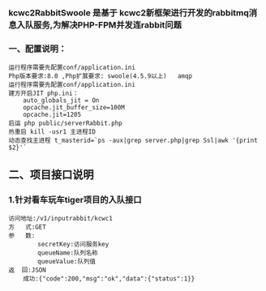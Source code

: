 ###  kcwc2RabbitSwoole 是基于 kcwc2新框架进行开发的rabbitmq消息入队服务,为解决PHP-FPM并发连rabbit问题
### 一、配置说明：
```
运行程序需要先配置conf/application.ini
Php版本要求:8.0 ,Php扩展要求: swoole(4.5.9以上)   amqp
运行程序需要先配置conf/application.ini
建方开启JIT php.ini：
    auto_globals_jit = On
    opcache.jit_buffer_size=100M
    opcache.jit=1205
启运 php public/serverRabbit.php
热重启 kill -usr1 主进程ID
动态查找主进程 t_masterid=`ps -aux|grep server.php|grep Ssl|awk '{print $2}'`
``` 
## 二、项目接口说明
### 1.针对看车玩车tiger项目的入队接口
```
访问地址:/v1/inputrabbit/kcwc1
方   式:GET
参   数:
        secretKey:访问服务key
        queueName:队列名称
        queueValue:队列值
返  回:JSON
    成功:{"code":200,"msg":"ok","data":{"status":1}}

```
